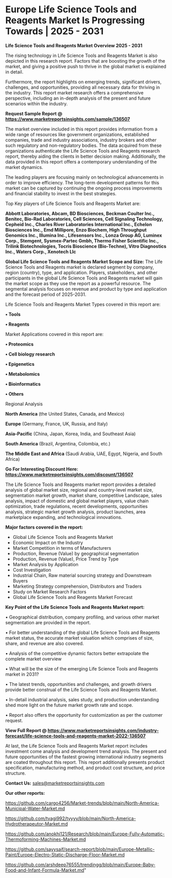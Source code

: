 # Europe Life Science Tools and Reagents Market Is Progressing Towards | 2025 - 2031

<Strong> Life Science Tools and Reagents Market Overview 2025 - 2031</strong>

The rising technology in Life Science Tools and Reagents Market is also depicted in this research report. Factors that are boosting the growth of the market, and giving a positive push to thrive in the global market is explained in detail.

Furthermore, the report highlights on emerging trends, significant drivers, challenges, and opportunities, providing all necessary data for thriving in the industry. This report market research offers a comprehensive perspective, including an in-depth analysis of the present and future scenarios within the industry.

<strong>Request Sample Report @ <a href=https://www.marketreportsinsights.com/sample/136507>https://www.marketreportsinsights.com/sample/136507</a></strong>

The market overview included in this report provides information from a wide range of resources like government organizations, established companies, trade and industry associations, industry brokers and other such regulatory and non-regulatory bodies. The data acquired from these organizations authenticate the Life Science Tools and Reagents research report, thereby aiding the clients in better decision making. Additionally, the data provided in this report offers a contemporary understanding of the market dynamics.

The leading players are focusing mainly on technological advancements in order to improve efficiency. The long-term development patterns for this market can be captured by continuing the ongoing process improvements and financial stability to invest in the best strategies.

Top Key players of Life Science Tools and Reagents Market are:

<strong>Abbott Laboratories, Abcam, BD Biosciences, Beckman Coulter Inc., Benitec, Bio-Rad Laboratories, Cell Sciences, Cell Signaling Technology, Cepheid Inc., Charles River Laboratories International Inc., Echelon Biosciences Inc., Emd Millipore, Enzo Biochem, High Throughput Genomics Inc., Illumina Inc., Lifesensors Inc., Lonza Group AG, Luminex Corp., Stemgent, Sysmex-Partec Gmbh, Thermo Fisher Scientific Inc., Trilink Biotechnologies, Tocris Bioscience (Bio-Techne), Vitro Diagnostics Inc., Waters Corp., Xenotech Llc</strong>

<strong><b>Global Life Science Tools and Reagents Market Scope and Size:</b></strong>
The Life Science Tools and Reagents market is declared segment by company, region (country), type, and application. Players, stakeholders, and other participants in the global Life Science Tools and Reagents market will gain the market scope as they use the report as a powerful resource. The segmental analysis focuses on revenue and product by type and application and the forecast period of 2025-2031.

Life Science Tools and Reagents Market Types covered in this report are:

<strong>• Tools

• Reagents</strong>

Market Applications covered in this report are:

<strong>• Proteomics

• Cell biology research

• Epigenetics

• Metabolomics

• Bioinformatics

• Others</strong> 

Regional Analysis

<strong>North America</strong> (the United States, Canada, and Mexico)

<strong>Europe</strong> (Germany, France, UK, Russia, and Italy)

<strong>Asia-Pacific</strong> (China, Japan, Korea, India, and Southeast Asia)

<strong>South America</strong> (Brazil, Argentina, Colombia, etc.)

<strong>The Middle East and Africa</strong> (Saudi Arabia, UAE, Egypt, Nigeria, and South Africa)

<strong>Go For Interesting Discount Here: <a href=https://www.marketreportsinsights.com/discount/136507>https://www.marketreportsinsights.com/discount/136507</a></strong>

The Life Science Tools and Reagents market report provides a detailed analysis of global market size, regional and country-level market size, segmentation market growth, market share, competitive Landscape, sales analysis, impact of domestic and global market players, value chain optimization, trade regulations, recent developments, opportunities analysis, strategic market growth analysis, product launches, area marketplace expanding, and technological innovations.

<strong><b>Major factors covered in the report:</b></strong>
<ul>
  <li>Global Life Science Tools and Reagents Market </li>
  <li>Economic Impact on the Industry</li>
  <li>Market Competition in terms of Manufacturers</li>
  <li>Production, Revenue (Value) by geographical segmentation</li>
  <li>Production, Revenue (Value), Price Trend by Type</li>
  <li>Market Analysis by Application</li>
  <li>Cost Investigation</li>
  <li>Industrial Chain, Raw material sourcing strategy and Downstream Buyers</li>
  <li>Marketing Strategy comprehension, Distributors and Traders</li>
  <li>Study on Market Research Factors</li>
  <li>Global Life Science Tools and Reagents Market Forecast</li>
</ul>

<strong><b>Key Point of the Life Science Tools and Reagents Market report:</b></strong>

• Geographical distribution, company profiling, and various other market segmentation are provided in the report.

• For better understanding of the global Life Science Tools and Reagents market status, the accurate market valuation which comprises of size, share, and revenue are also covered.

• Analysis of the competitive dynamic factors better extrapolate the complete market overview

• What will be the size of the emerging Life Science Tools and Reagents market in 2031?

• The latest trends, opportunities and challenges, and growth drivers provide better construal of the Life Science Tools and Reagents Market.

• In-detail industrial analysis, sales study, and production understanding shed more light on the future market growth rate and scope.

• Report also offers the opportunity for customization as per the customer request.

<strong><b>View Full Report @ <a href=https://www.marketreportsinsights.com/industry-forecast/life-science-tools-and-reagents-market-2022-136507>https://www.marketreportsinsights.com/industry-forecast/life-science-tools-and-reagents-market-2022-136507</a></b></strong>


At last, the Life Science Tools and Reagents Market report includes investment come analysis and development trend analysis. The present and future opportunities of the fastest growing international industry segments are coated throughout this report. This report additionally presents product specification, manufacturing method, and product cost structure, and price structure.

<strong>Contact Us:</strong>
sales@marketreportsinsights.com

<strong>Our other reports:</strong>

<a href=https://github.com/cargo4256/Market-trends/blob/main/North-America-Municipal-Water-Market.md>https://github.com/cargo4256/Market-trends/blob/main/North-America-Municipal-Water-Market.md</a>

<a href=https://github.com/tyagi992/tyyyy/blob/main/North-America-Hydrotherapeutor-Market.md>https://github.com/tyagi992/tyyyy/blob/main/North-America-Hydrotherapeutor-Market.md</a>

<a href=https://github.com/anokhi121/Research/blob/main/Europe-Fully-Automatic-Thermoforming-Machines-Market.md>https://github.com/anokhi121/Research/blob/main/Europe-Fully-Automatic-Thermoforming-Machines-Market.md</a>

<a href=https://github.com/sayysaif/search-report/blob/main/Europe-Metallic-Paint/Europe-Electro-Static-Discharge-Floor-Market.md>https://github.com/sayysaif/search-report/blob/main/Europe-Metallic-Paint/Europe-Electro-Static-Discharge-Floor-Market.md</a>

<a href=https://github.com/arshdeep76555/trendingg/blob/main/Europe-Baby-Food-and-Infant-Formula-Market.md>https://github.com/arshdeep76555/trendingg/blob/main/Europe-Baby-Food-and-Infant-Formula-Market.md</a>"

